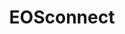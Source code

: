 ---
layout: post
title: "EOSconnect"
description: "Verify your EOS identity with EOSconnect without giving your sensitive data to others. Simply authorize third parties to use the data you want to share and revoke their access at any time. This is a fork of eosconnect-web with SQLite support, a static page and more new features."
thumb_image: "documentation/sample-image.jpg"
project: true
comments: true
tags: [eos, nodejs]
github_url: "eosconnect-web"
---